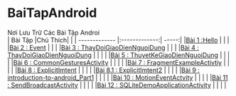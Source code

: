 # BaiTapAndroid
Nơi Lưu Trữ Các Bài Tập Androi </br>
|    Bài Tập                                                                        |Chú Thích|        |
| ------------- |:-------------:| -----:|
|[Bài 1 :Hello](https://github.com/Vanngoc98/Hello)                            |         |        |
|[Bài 2 : Event](https://github.com/Vanngoc98/BaiTap-Su-ly-su-kien)            |         |        |
|[Bài 3 : ThayDoiGiaoDienNguoiDung](https://Bai1_ThayDoiGiaoDienNguoiDung)     |         |        |
|[Bài 4 : ThayDoiGiaoDienNguoiDung](https://Bai1_ThayDoiGiaoDienNguoiDung)                                    |           |         |        |
|[Bài 5 : ThuyetKeGiaoDienNguoiDung](https://github.com/Vanngoc98/BaiTap-Thiet-ke-giao-dien-nguoi-dung)          |           |         |        |
|[Bài 6 : CommonGesturesActivity](https://github.com/Vanngoc98/CommonGesturesActivity)                           |           |         |        |
|[Bài 7 : FragmentExampleActivtiy](https://github.com/Vanngoc98/FragmentExampleActivtiy)                         |           |         |        |
|[Bài 8 : Explicitlmtent](https://github.com/Vanngoc98/Explicitlmtent)                                           |           |         |        |
|[Bài 8.1 : Explicitlmtent2](https://github.com/Vanngoc98/ImplicitIntentActivity)                                |           |         |        |
|[Bài 9 : introduction-to-android_Part1](https://github.com/Vanngoc98/introduction-to-android_Part1)             |           |         |        |
|[Bài 10 : MotionEventActvity](https://github.com/Vanngoc98/MotionEventActvity)                                  |           |         |        |
|[Bài 11 : SendBroadcastActivity](https://github.com/Vanngoc98/SendBroadcastActivity)                            |           |         |        |
|[Bài 12 : SQLiteDemoApplicationActivity](https://github.com/Vanngoc98/SQLiteDemoApplicationActivity)            |           |         |        |
